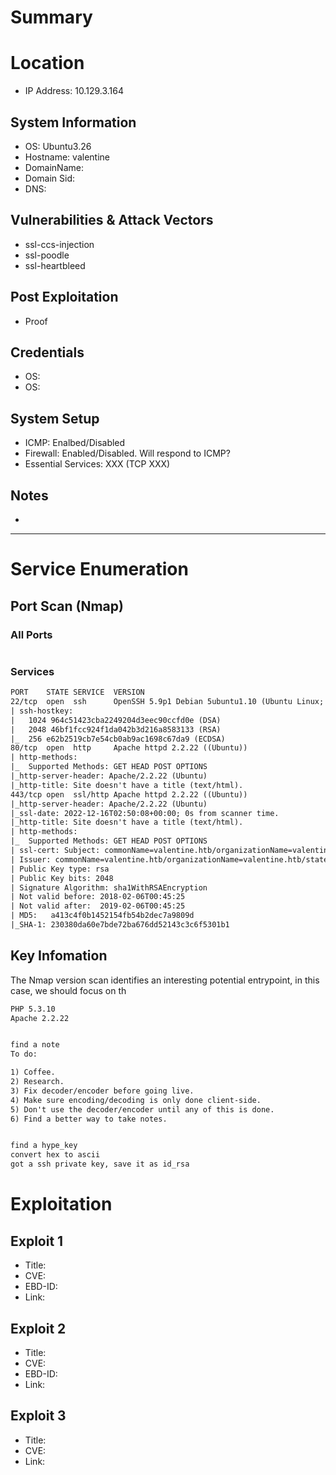 # Summary
# Location
- IP Address: 10.129.3.164
## System Information
- OS: Ubuntu3.26
- Hostname: valentine
- DomainName: 
- Domain Sid: 
- DNS: 
## Vulnerabilities & Attack Vectors
- ssl-ccs-injection
- ssl-poodle
- ssl-heartbleed
## Post Exploitation
- Proof
## Credentials
- OS: 
- OS: 
## System Setup
- ICMP: Enalbed/Disabled
- Firewall: Enabled/Disabled. Will respond to ICMP?
- Essential Services: XXX (TCP XXX)
## Notes
-
---
# Service Enumeration
## Port Scan (Nmap)
### All Ports
```txt
```

### Services
```txt
PORT    STATE SERVICE  VERSION
22/tcp  open  ssh      OpenSSH 5.9p1 Debian 5ubuntu1.10 (Ubuntu Linux; protocol 2.0)
| ssh-hostkey:
|   1024 964c51423cba2249204d3eec90ccfd0e (DSA)
|   2048 46bf1fcc924f1da042b3d216a8583133 (RSA)
|_  256 e62b2519cb7e54cb0ab9ac1698c67da9 (ECDSA)
80/tcp  open  http     Apache httpd 2.2.22 ((Ubuntu))
| http-methods:
|_  Supported Methods: GET HEAD POST OPTIONS
|_http-server-header: Apache/2.2.22 (Ubuntu)
|_http-title: Site doesn't have a title (text/html).
443/tcp open  ssl/http Apache httpd 2.2.22 ((Ubuntu))
|_http-server-header: Apache/2.2.22 (Ubuntu)
|_ssl-date: 2022-12-16T02:50:08+00:00; 0s from scanner time.
|_http-title: Site doesn't have a title (text/html).
| http-methods:
|_  Supported Methods: GET HEAD POST OPTIONS
| ssl-cert: Subject: commonName=valentine.htb/organizationName=valentine.htb/stateOrProvinceName=FL/countryName=US
| Issuer: commonName=valentine.htb/organizationName=valentine.htb/stateOrProvinceName=FL/countryName=US
| Public Key type: rsa
| Public Key bits: 2048
| Signature Algorithm: sha1WithRSAEncryption
| Not valid before: 2018-02-06T00:45:25
| Not valid after:  2019-02-06T00:45:25
| MD5:   a413c4f0b1452154fb54b2dec7a9809d
|_SHA-1: 230380da60e7bde72ba676dd52143c3c6f5301b1
```

## Key Infomation
The Nmap version scan identifies an interesting potential entrypoint, in this case, we should focus on th
```txt
PHP 5.3.10
Apache 2.2.22


find a note 
To do:

1) Coffee.
2) Research.
3) Fix decoder/encoder before going live.
4) Make sure encoding/decoding is only done client-side.
5) Don't use the decoder/encoder until any of this is done.
6) Find a better way to take notes.


find a hype_key
convert hex to ascii
got a ssh private key, save it as id_rsa
```

# Exploitation
## Exploit 1
- Title: 
- CVE: 
- EBD-ID: 
- Link: 

## Exploit 2
- Title: 
- CVE:
- EBD-ID: 
- Link: 

## Exploit 3
- Title:
- CVE:
- Link:

